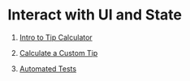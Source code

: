 # Interact with UI and State

1. [Intro to Tip Calculator](/01-AndroidBasicsWithCompose/Unit-02:Building%20app%20UI/03-Interact%20with%20UI%20and%20state/01-TheTipCalculator/README.md)

2. [Calculate a Custom Tip](/01-AndroidBasicsWithCompose/Unit-02:Building%20app%20UI/03-Interact%20with%20UI%20and%20state/02-TheCustomTip/README.md)

3. [Automated Tests](/01-AndroidBasicsWithCompose/Unit-02:Building%20app%20UI/03-Interact%20with%20UI%20and%20state/03-AutomatedTests/README.md)
